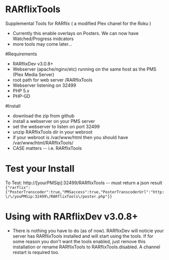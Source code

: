RARflixTools
============

Supplemental Tools for RARflix ( a modified Plex chanel for the Roku )

* Currently this enable overlays on Posters. We can now have Watched/Progress inidcators
* more tools may come later...


#Requirements

* RARflixDev v3.0.8+
* Webserver (apache/nginx/etc) running on the same host as the PMS (Plex Media Server)
* root path for web server /RARflixTools
* Webserver listening on 32499
* PHP 5.x
* PHP-GD


#Install
* download the zip from github
* install a webserver on your PMS server
* set the webserver to listen on port 32499
* unzip RARflixTools dir in your webroot 
* if your webroot is /var/www/html then you should have /var/www/html/RARflixTools/
* CASE matters -- i.e. RARflixTools

# Test your Install
To Test: http://[yourPMSip]:32499/RARflixTools  -- must return a json result
```{"rarflix":{"PosterTranscoder":true,"PMSaccess":true,"PosterTranscoderUrl":"http:\/\/youPMSip:32499\/RARflixTools\/poster.php"}}```

# Using with RARflixDev v3.0.8+
* There is nothing you have to do (as of now). RARflixDev will noticie your server has RARflixTools installed and will start using the tools. If for some reason you don't want the tools enabled, just remove this installation or rename RARflixTools to RARflixTools.disabled. A channel restart is required too. 
